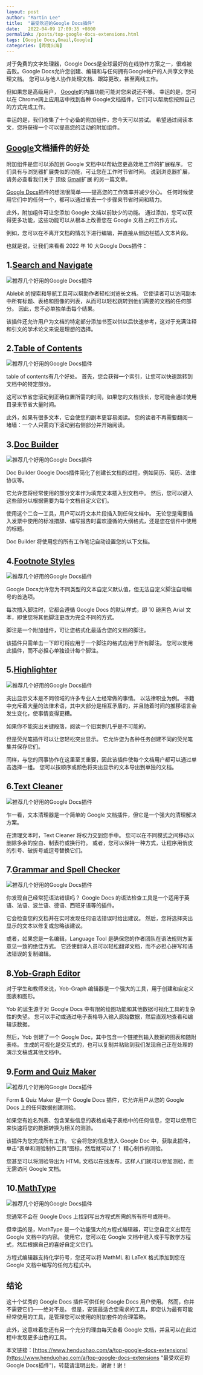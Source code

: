 ```yaml
---
layout: post  
author: "Martin Lee"  
title:  "最受欢迎的Google Docs插件"  
date:   2022-04-09 17:09:35 +0800  
permalink: /posts/top-google-docs-extensions.html  
tags: [Google Docs,Gmail,Google]  
categories: [跨境出海]  
---
```

对于免费的文字处理器，Google Docs是全球最好的在线协作方案之一，很难被击败。Google Docs允许您创建、编辑和与任何拥有Google帐户的人共享文字处理文档。 您可以与他人协作处理文档、跟踪更改，甚至离线工作。

但如果您是高级用户， [Google](https://www.henduohao.com/tag/google "Google（中文譯名：谷歌）為Alphabet（字母控股）的子公司，业务范围涵盖互联网广告、互联网搜索、云计算等领域，全球最大的搜索引擎。")的内置功能可能对您来说还不够。 幸运的是，您可以在 Chrome网上应用店中找到各种 Google文档插件，它们可以帮助您按照自己的方式完成工作。

幸运的是，我们收集了十个必备的附加组件，您今天可以尝试。 希望通过阅读本文，您将获得一个可以提高您的活动的附加组件。

## [Google](https://www.henduohao.com/tag/google "Google（中文譯名：谷歌）為Alphabet（字母控股）的子公司，业务范围涵盖互联网广告、互联网搜索、云计算等领域，全球最大的搜索引擎。")文档插件的好处

附加组件是您可以添加到 Google 文档中以帮助您更高效地工作的扩展程序。 它们具有与浏览器扩展类似的功能，可让您在工作时节省时间。 说到浏览器扩展，请务必查看我们关于 顶级 [Gmail](https://www.henduohao.com/tag/gmail "Gmail是Google的免费网络邮件服务，也是世界上用户量最多的邮箱。")扩展 的另一篇文章。

[Google Docs](https://www.henduohao.com/tag/google-docs "Google Docs是一套在线办公软件，包括在线文档、表格和演示文稿。")插件的想法很简单——提高您的工作效率并减少分心。 任何时候使用它们中的任何一个，都可以通过省去一个步骤来节省时间和精力。

此外，附加组件可让您添加 Google 文档以前缺少的功能。 通过添加，您可以获得更多功能，这些功能可以从根本上改善您在 Google 文档上的工作方式。

例如，您可以在不离开文档的情况下进行编辑，并直接从侧边栏插入文本片段。

也就是说，让我们来看看 2022 年 10 大Google Docs插件：

## 1.[Search and Navigate](https://workspace.google.com/marketplace/app/search_navigate/702369391016)

![推荐几个好用的Google Docs插件](https://p3-juejin.byteimg.com/tos-cn-i-k3u1fbpfcp/038a60c07d444732be9357ec21436510~tplv-k3u1fbpfcp-zoom-1.image)

Ablebit 的搜索和导航工具可以帮助作者轻松浏览长文档。 它使读者可以访问副本中所有标题、表格和图像的列表，从而可以轻松跳转到他们需要的文档的任何部分。 因此，您不必单独单击每个结果。

该插件还允许用户为文档的特定部分添加书签以供以后快速参考，这对于充满注释和引文的学术论文来说是理想的选择。

## 2.[Table of Contents](https://workspace.google.com/marketplace/app/table_of_contents/975727178255)

![推荐几个好用的Google Docs插件](https://p3-juejin.byteimg.com/tos-cn-i-k3u1fbpfcp/a33708a5e2724f73bbf4c19c7a0658e2~tplv-k3u1fbpfcp-zoom-1.image)

table of contents有几个好处。 首先，您会获得一个索引，让您可以快速跳转到文档中的特定部分。

这可以节省您滚动到正确位置所需的时间，如果您的文档很长，您可能会通过使用目录来节省大量时间。

此外，如果有很多文本，它会使您的副本更容易阅读。 您的读者不再需要翻阅一堵墙：一个人只需向下滚动到右侧部分并开始阅读。

## 3.[Doc Builder](https://workspace.google.com/marketplace/app/doc_builder/86284954986)

![推荐几个好用的Google Docs插件](https://p3-juejin.byteimg.com/tos-cn-i-k3u1fbpfcp/3c8186e278474cb6bd8fe6baf28b37a7~tplv-k3u1fbpfcp-zoom-1.image)

Doc Builder Google Docs插件简化了创建长文档的过程，例如简历、简历、法律协议等。

它允许您将经常使用的部分文本作为填充文本插入到文档中。 然后，您可以键入这些部分以根据需要为每个文档自定义它们。

使用这个二合一工具，用户可以将文本片段插入到任何文档中。 无论您是需要插入发票中使用的标准措辞、编写报告时喜欢遵循的大纲格式，还是您在信件中使用的标题。

Doc Builder 将使用您的所有工作笔记自动设置您的以下文档。

## 4.[Footnote Styles](https://workspace.google.com/marketplace/app/footnote_style/800987029065)

![推荐几个好用的Google Docs插件](https://p3-juejin.byteimg.com/tos-cn-i-k3u1fbpfcp/f6a66e0a6934417ab5ebf650736010b6~tplv-k3u1fbpfcp-zoom-1.image)

Google Docs允许您为不同类型的文本自定义默认值，但无法自定义脚注自动编号的首选项。

每次插入脚注时，它都会遵循 Google Docs 的默认样式，即 10 磅黑色 Arial 文本，即使您将其他脚注更改为完全不同的方式。

脚注是一个附加组件，可让您格式化最适合您的文档的脚注。

该插件只需单击一下即可将应用于一个脚注的格式应用于所有脚注。 您可以使用此插件，而不必担心单独设计每个脚注。

## 5.[Highlighter](https://workspace.google.com/marketplace/app/highlight_tool/65634221687)

![推荐几个好用的Google Docs插件](https://p3-juejin.byteimg.com/tos-cn-i-k3u1fbpfcp/eb3dbe57e37f48b8bda8390ce9c46899~tplv-k3u1fbpfcp-zoom-1.image)

突出显示文本是不同领域的许多专业人士经常做的事情。 以法律职业为例。 书籍中充斥着大量的法律术语，其中大部分是相互矛盾的，并且随着时间的推移语言会发生变化，使事情变得更糟。

如果你不能突出关键段落，阅读一个旧案例几乎是不可能的。

但是荧光笔插件可以让您轻松突出显示。 它允许您为各种任务创建不同的荧光笔集并保存它们。

同样，与您的同事协作在这里至关重要，因此该插件使每个文档用户都可以通过单击选择一组。 您可以按顺序或颜色将突出显示的文本导出到单独的文档。

## 6.[Text Cleaner](https://workspace.google.com/marketplace/app/text_cleaner/103106847686)

![推荐几个好用的Google Docs插件](https://p3-juejin.byteimg.com/tos-cn-i-k3u1fbpfcp/647417d011334630b678607fa45bf042~tplv-k3u1fbpfcp-zoom-1.image)

乍一看，文本清理器是一个简单的 Google 文档插件，但它是一个强大的清理解决方案。

在清理文本时，Text Cleaner 将权力交到您手中。 您可以在不同模式之间移动以删除多余的空白、制表符或换行符。 或者，您可以保持一种方式，让程序用俏皮的引号、破折号或逗号替换它们。

## 7.[Grammar and Spell Checker](https://workspace.google.com/marketplace/app/grammar_and_spell_checker_languagetool/805250893316)

![推荐几个好用的Google Docs插件](https://p3-juejin.byteimg.com/tos-cn-i-k3u1fbpfcp/b433b9a7517f4bcf94d0d0c7d7e8eebd~tplv-k3u1fbpfcp-zoom-1.image)

你发现自己经常犯语法错误吗？ Google Docs 的语法检查工具是一个适用于英语、法语、波兰语、德语、西班牙语等的插件。

它会检查您的文档并在实时发现任何语法错误时给出建议。 然后，您将选择突出显示的文本以修复或忽略该建议。

或者，如果您是一名编辑，Language Tool 是确保您的作者团队在语法规则方面意见一致的绝佳方式。 它还使翻译人员可以轻松翻译文档，而不必担心拼写和语法错误的复制编辑。

## 8.[Yob-Graph Editor](https://www.sortd.com/favorite-apps/yob-graph-editor)

对于学生和教师来说，Yob-Graph 编辑器是一个强大的工具，用于创建和自定义图表和图形。

Yob 的诞生源于对 Google Docs 中有限的绘图功能和其他数据可视化工具的复杂性的失望。 您可以手动或通过电子表格导入输入原始数据，然后直观地查看和编辑该数据。

然后，Yob 创建了一个 Google Doc，其中包含一个链接到输入数据的图表和随附表格。 生成的可视化是交互式的，也可以复制并粘贴到我们发现自己正在处理的演示文稿或其他文档中。

## 9.[Form and Quiz Maker](https://gsuite.google.com/u/0/marketplace/app/formquiz_maker/204759760797)

![推荐几个好用的Google Docs插件](https://p3-juejin.byteimg.com/tos-cn-i-k3u1fbpfcp/2266fb4a7a47461992bc038d4a8e05b9~tplv-k3u1fbpfcp-zoom-1.image)

Form & Quiz Maker 是一个 Google Docs 插件，它允许用户从您的 Google Docs 上的任何数据创建测验。

如果您有姓名列表、包含某些信息的表格或电子表格中的任何信息，您可以使用它来快速将您的数据转换为相关的测验。

该插件为您完成所有工作。 它会将您的信息放入 Google Doc 中，获取此插件，单击“表单和测验制作工具”图标，然后就可以了！ 精心制作的测验。

您甚至可以将测验导出为 HTML 文档以在线发布，这样人们就可以参加测验，而无需访问 Google 文档。

## 10.[MathType](https://workspace.google.com/marketplace/app/mathtype/742924286153)

![推荐几个好用的Google Docs插件](https://p3-juejin.byteimg.com/tos-cn-i-k3u1fbpfcp/fcf0980ac1934c4bbbcdfbe88b1f447f~tplv-k3u1fbpfcp-zoom-1.image)

您通常不会在 Google Docs 上找到写出方程式所需的所有符号或符号。

但幸运的是，MathType 是一个功能强大的方程式编辑器，可让您自定义出现在 Google 文档中的内容。 使用它，您可以在 Google 文档中键入或手写数学方程式，然后根据自己的喜好自定义它们。

方程式编辑器支持化学符号，您还可以将 MathML 和 LaTeX 格式添加到您在 Google 文档中编写的任何方程式中。

## 结论

这十个优秀的 Google Docs 插件可供任何 Google Docs 用户使用。 然而，你并不需要它们——绝对不是。 但是，安装最适合您需求的工具，即您认为最有可能经常使用的工具，是管理您可以使用的附加套件的合理策略。

此外，这意味着您还有另一个充分的理由每天查看 Google 文档，并且可以在此过程中发现更多出色的工具。

本文链接：[https://www.henduohao.com/a/top-google-docs-extensions](https://www.henduohao.com/a/top-google-docs-extensions "最受欢迎的Google Docs插件")，转载请注明出处，谢谢！谢！